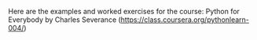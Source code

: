 Here are the examples and worked exercises for the course: Python for Everybody by Charles Severance (https://class.coursera.org/pythonlearn-004/)